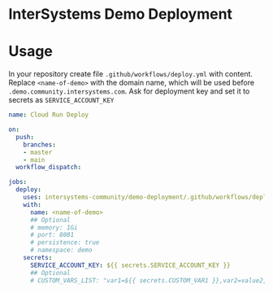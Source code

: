 InterSystems Demo Deployment
===

Usage
==

In your repository create file `.github/workflows/deploy.yml` with content. Replace `<name-of-demo>` with the domain name, which will be used before `.demo.community.intersystems.com`. Ask for deployment key and set it to secrets as `SERVICE_ACCOUNT_KEY`

```yaml
name: Cloud Run Deploy

on:
  push:
    branches:
    - master
    - main
  workflow_dispatch:

jobs:
  deploy:
    uses: intersystems-community/demo-deployment/.github/workflows/deployment.yml@master
    with:
      name: <name-of-demo>
      ## Optional
      # memory: 1Gi
      # port: 8081
      # persistence: true
      # namespace: demo
    secrets:
      SERVICE_ACCOUNT_KEY: ${{ secrets.SERVICE_ACCOUNT_KEY }}
      ## Optional
      # CUSTOM_VARS_LIST: "var1=${{ secrets.CUSTOM_VAR1 }},var2=value2,..."
```
